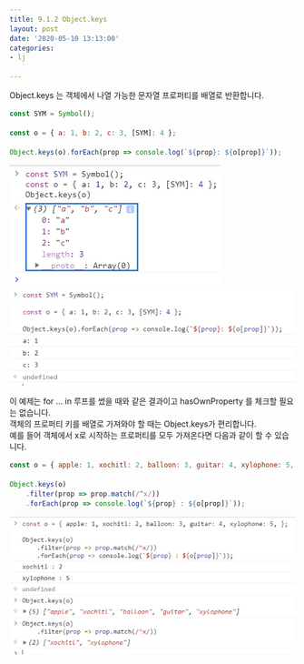 ```yaml
---
title: 9.1.2 Object.keys
layout: post
date: '2020-05-10 13:13:00'
categories:
- lj

---
```


Object.keys 는 객체에서 나열 가능한 문자열 프로퍼티를 배열로 반환합니다.

```javascript
const SYM = Symbol();

const o = { a: 1, b: 2, c: 3, [SYM]: 4 };

Object.keys(o).forEach(prop => console.log(`${prop}: ${o[prop]}`));
```

![](/static/img/learningjs/image76.jpg)
![](/static/img/learningjs/image75.jpg)

이 예제는 for ... in 루프를 썼을 때와 같은 결과이고 hasOwnProperty 를 체크할 필요는 없습니다.  
객체의 프로퍼티 키를 배열로 가져와야 할 때는 Object.keys가 편리합니다.  
예를 들어 객체에서 x로 시작하는 프로퍼티를 모두 가져온다면 다음과 같이 할 수 있습니다.

```javascript
const o = { apple: 1, xochitl: 2, balloon: 3, guitar: 4, xylophone: 5, };

Object.keys(o)
	.filter(prop => prop.match(/^x/))
	.forEach(prop => console.log(`${prop} : ${o[prop]}`));
```

![](/static/img/learningjs/image77.jpg)